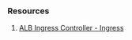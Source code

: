 ### Resources

1) [ALB Ingress Controller - Ingress](https://kubernextes-sigs.github.io/aws-alb-ingress-controller/guide/ingress/spec/)